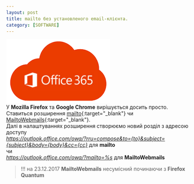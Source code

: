 ```yaml
---
layout: post
title: mailto без установленого email-клієнта.
category: [SOFTWARE]
---
```

![o365 logo](/media/office365.png?style=head)  
У **Mozilla Firefox** та **Google Chrome** вирішується досить просто. Ставиться розширення [mailto](https://chrome.google.com/webstore/detail/mailto/gppbppehiogfokmpligejhaepeopajdf?hl=uk "mailto"){:target="_blank"} чи [MailtoWebmails](https://addons.mozilla.org/uk/firefox/addon/mailtowebmails/ "MailtoWebmails"){:target="_blank"}.<!--more-->  
Далі в налаштуваннях розширення створюємо новий розділ з адресою доступу  
*https://outlook.office.com/owa/?rru=compose&to={to}&subject={subject}&body={body}&cc={cc}* для **mailto**  
чи  
*https://outlook.office.com/owa/?mailto=%s* для **MailtoWebmails**  

> !!! на 23.12.2017 **MailtoWebmails** несумісний починаючи з **Firefox Quantum**
